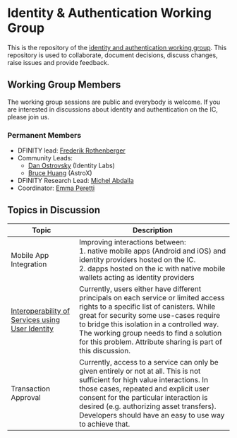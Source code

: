 # Identity & Authentication Working Group

This is the repository of the [identity and authentication working group](https://wiki.internetcomputer.org/wiki/Identity_%26_Authentication). This repository is used to collaborate, document decisions, discuss changes, raise issues and provide feedback.

## Working Group Members

The working group sessions are public and everybody is welcome. If you are interested in discussions about identity and authentication on the IC, please join us.

### Permanent Members
* DFINITY lead: [Frederik Rothenberger](https://github.com/frederikrothenberger)
* Community Leads:
  *  [Dan Ostrovsky](https://github.com/dostro) (Identity Labs)
  * [Bruce Huang](https://github.com/brutoshi) (AstroX)
* DFINITY Research Lead: [Michel Abdalla](https://github.com/michelabdalla-dfinity)
* Coordinator: [Emma Peretti](https://github.com/emmaperetti)

## Topics in Discussion
| Topic                                                                          | Description                                                                                                                                                                                                                                                                                                                          |
|--------------------------------------------------------------------------------|--------------------------------------------------------------------------------------------------------------------------------------------------------------------------------------------------------------------------------------------------------------------------------------------------------------------------------------|
| Mobile App Integration                                                         | Improving interactions between:<br/>1. native mobile apps (Android and iOS) and identity providers hosted on the IC.<br/>2. dapps hosted on the ic with native mobile wallets acting as identity providers                                                                                                                           |
| [Interoperability of Services using User Identity](topics/interoperability.md) | Currently, users either have different principals on each service or limited access rights to a specific list of canisters. While great for security some use-cases require to bridge this isolation in a controlled way. The working group needs to find a solution for this problem. Attribute sharing is part of this discussion. |
| Transaction Approval                                                           | Currently, access to a service can only be given entirely or not at all. This is not sufficient for high value interactions. In those cases, repeated and explicit user consent for the particular interaction is desired (e.g. authorizing asset transfers). Developers should have an easy to use way to achieve that.             |

